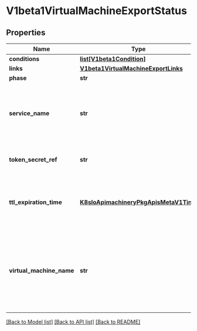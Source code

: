 # V1beta1VirtualMachineExportStatus

## Properties
Name | Type | Description | Notes
------------ | ------------- | ------------- | -------------
**conditions** | [**list[V1beta1Condition]**](V1beta1Condition.md) |  | [optional] 
**links** | [**V1beta1VirtualMachineExportLinks**](V1beta1VirtualMachineExportLinks.md) |  | [optional] 
**phase** | **str** |  | [optional] 
**service_name** | **str** | ServiceName is the name of the service created associated with the Virtual Machine export. It will be used to create the internal URLs for downloading the images | [optional] 
**token_secret_ref** | **str** | TokenSecretRef is the name of the secret that contains the token used by the export server pod | [optional] 
**ttl_expiration_time** | [**K8sIoApimachineryPkgApisMetaV1Time**](K8sIoApimachineryPkgApisMetaV1Time.md) | The time at which the VM Export will be completely removed according to specified TTL Formula is CreationTimestamp + TTL | [optional] 
**virtual_machine_name** | **str** | VirtualMachineName shows the name of the source virtual machine if the source is either a VirtualMachine or a VirtualMachineSnapshot. This is mainly to easily identify the source VirtualMachine in case of a VirtualMachineSnapshot | [optional] 

[[Back to Model list]](../README.md#documentation-for-models) [[Back to API list]](../README.md#documentation-for-api-endpoints) [[Back to README]](../README.md)


